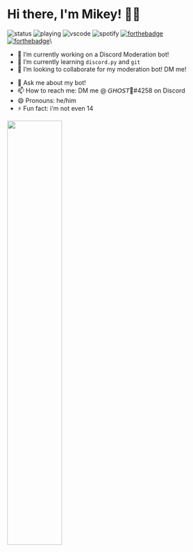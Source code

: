 # Hi there, I'm Mikey! 👋🏽
![status](https://nocache.advaith.workers.dev?url=https://img.shields.io/endpoint?url=https://dev.discordprofiles.me/api/badge/status/536644802595520534?simple=true)
![playing](https://nocache.advaith.workers.dev?url=https://img.shields.io/endpoint?url=https://dev.discordprofiles.me/api/badge/playing/536644802595520534)
![vscode](https://nocache.advaith.workers.dev?url=https://img.shields.io/endpoint?url=https://dev.discordprofiles.me/api/badge/vscode/536644802595520534)
![spotify](https://nocache.advaith.workers.dev?url=https://img.shields.io/endpoint?url=https://dev.discordprofiles.me/api/badge/spotify/536644802595520534)
[![forthebadge](https://forthebadge.com/images/badges/0-percent-optimized.svg)](https://forthebadge.com)\
[![forthebadge](https://forthebadge.com/images/badges/built-with-swag.svg)](https://forthebadge.com)\

<!--
**isigebengu-mikey/isigebengu-mikey** is a ✨ _special_ ✨ repository because its `README.md` (this file) appears on your GitHub profile.
Here are some ideas to get you started:
-->

- 🔭 I’m currently working on a Discord Moderation bot!
- 🌱 I’m currently learning `discord.py` and `git`
- 👯 I’m looking to collaborate for my moderation bot! DM me!
<!--
- 🤔 I’m looking for help with ...
-->
- 💬 Ask me about my bot!
- 📫 How to reach me: DM me @ 𝘎𝘏𝘖𝘚𝘛👻#4258 on Discord
- 😄 Pronouns: he/him
- ⚡ Fun fact: i'm not even 14

<p align="left">
 <img align="left" width="50%" height="50%" src="https://github-readme-stats.vercel.app/api?username=isigebengu-mikey&show_icons=true&hide_border=true&count_private=true&title_color=fff&icon_color=79ff97&text_color=9f9f9f&bg_color=151515" />
</p>
